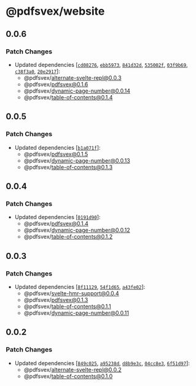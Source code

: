 # @pdfsvex/website

## 0.0.6

### Patch Changes

- Updated dependencies [[`cd08276`](https://github.com/manuel3108/pdfsvex/commit/cd08276a1af4ec7f320bf27d4f9fb4c01946ac23), [`ebb5973`](https://github.com/manuel3108/pdfsvex/commit/ebb5973944d972feb692a4d57dd2fedb587005ea), [`841d32d`](https://github.com/manuel3108/pdfsvex/commit/841d32d6c19163cb0a5f44757c6cab57c3e18619), [`535002f`](https://github.com/manuel3108/pdfsvex/commit/535002fd4d77944e04a57b29e6506c814634b77e), [`03f9b69`](https://github.com/manuel3108/pdfsvex/commit/03f9b692ff2504d1109ce9aa8d2fd585e2633255), [`c38f3a0`](https://github.com/manuel3108/pdfsvex/commit/c38f3a031d1c6e17e28d6eb2421da1190d2e5d1c), [`20e2917`](https://github.com/manuel3108/pdfsvex/commit/20e2917619e0c1ddc9ede6e0fd617111546ec89c)]:
  - @pdfsvex/alternate-svelte-repl@0.0.3
  - @pdfsvex/pdfsvex@0.1.6
  - @pdfsvex/dynamic-page-number@0.0.14
  - @pdfsvex/table-of-contents@0.1.4

## 0.0.5

### Patch Changes

- Updated dependencies [[`b1a071f`](https://github.com/manuel3108/pdfsvex/commit/b1a071f11232a5f82c35f58956b7ceee70ec0f17)]:
  - @pdfsvex/pdfsvex@0.1.5
  - @pdfsvex/dynamic-page-number@0.0.13
  - @pdfsvex/table-of-contents@0.1.3

## 0.0.4

### Patch Changes

- Updated dependencies [[`0191d90`](https://github.com/manuel3108/pdfsvex/commit/0191d905522655a195bfaaf4c568aa0f5f43a246)]:
  - @pdfsvex/pdfsvex@0.1.4
  - @pdfsvex/dynamic-page-number@0.0.12
  - @pdfsvex/table-of-contents@0.1.2

## 0.0.3

### Patch Changes

- Updated dependencies [[`8f11129`](https://github.com/manuel3108/pdfsvex/commit/8f111296c24701f477f7ca4d2812eb8bd51b8552), [`54f1d65`](https://github.com/manuel3108/pdfsvex/commit/54f1d65291471e351e7858641e14c296004ed530), [`a43fe02`](https://github.com/manuel3108/pdfsvex/commit/a43fe023f58966ba421cbaed20bed5f0bc8b5b6b)]:
  - @pdfsvex/svelte-hmr-support@0.0.4
  - @pdfsvex/pdfsvex@0.1.3
  - @pdfsvex/table-of-contents@0.1.1
  - @pdfsvex/dynamic-page-number@0.0.11

## 0.0.2

### Patch Changes

- Updated dependencies [[`849c025`](https://github.com/manuel3108/pdfsvex/commit/849c0259745dc6f5acc206985974a4f8e62bd9f7), [`a95238d`](https://github.com/manuel3108/pdfsvex/commit/a95238d581a8475b543c2be9c6db0ac5eb30e08e), [`d8b9e3c`](https://github.com/manuel3108/pdfsvex/commit/d8b9e3ccf29d9169b294c9198467ad0e5721544b), [`04cc8e3`](https://github.com/manuel3108/pdfsvex/commit/04cc8e3eb0583e0e6c1502c81053d405b6c01d80), [`6f51d97`](https://github.com/manuel3108/pdfsvex/commit/6f51d974c595dc9f3579e15f290e4a4bdd780384)]:
  - @pdfsvex/alternate-svelte-repl@0.0.2
  - @pdfsvex/table-of-contents@0.1.0
